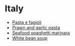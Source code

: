 # Italy

- [Pasta e fagioli](../recipes/pasta-e-fagioli.md)
- [Prawn and garlic pasta](../recipes/prawn-and-garlic-pasta.md)
- [Seafood spaghetti marinara](../recipes/seafood-spaghetti-marinara.md)
- [White bean soup](../recipes/white-bean-soup.md)